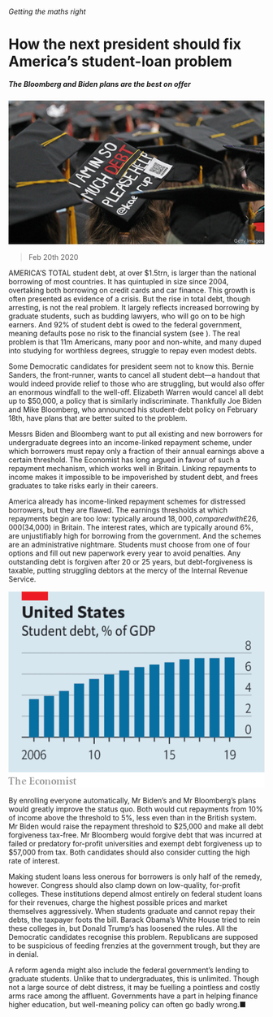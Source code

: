 ###### Getting the maths right

# How the next president should fix America’s student-loan problem 

##### The Bloomberg and Biden plans are the best on offer 

![image](images/20200222_LDP501.jpg) 

> Feb 20th 2020 

AMERICA’S TOTAL student debt, at over $1.5trn, is larger than the national borrowing of most countries. It has quintupled in size since 2004, overtaking both borrowing on credit cards and car finance. This growth is often presented as evidence of a crisis. But the rise in total debt, though arresting, is not the real problem. It largely reflects increased borrowing by graduate students, such as budding lawyers, who will go on to be high earners. And 92% of student debt is owed to the federal government, meaning defaults pose no risk to the financial system (see ). The real problem is that 11m Americans, many poor and non-white, and many duped into studying for worthless degrees, struggle to repay even modest debts.

Some Democratic candidates for president seem not to know this. Bernie Sanders, the front-runner, wants to cancel all student debt—a handout that would indeed provide relief to those who are struggling, but would also offer an enormous windfall to the well-off. Elizabeth Warren would cancel all debt up to $50,000, a policy that is similarly indiscriminate. Thankfully Joe Biden and Mike Bloomberg, who announced his student-debt policy on February 18th, have plans that are better suited to the problem.


Messrs Biden and Bloomberg want to put all existing and new borrowers for undergraduate degrees into an income-linked repayment scheme, under which borrowers must repay only a fraction of their annual earnings above a certain threshold. The Economist has long argued in favour of such a repayment mechanism, which works well in Britain. Linking repayments to income makes it impossible to be impoverished by student debt, and frees graduates to take risks early in their careers.

America already has income-linked repayment schemes for distressed borrowers, but they are flawed. The earnings thresholds at which repayments begin are too low: typically around $18,000, compared with £26,000 ($34,000) in Britain. The interest rates, which are typically around 6%, are unjustifiably high for borrowing from the government. And the schemes are an administrative nightmare. Students must choose from one of four options and fill out new paperwork every year to avoid penalties. Any outstanding debt is forgiven after 20 or 25 years, but debt-forgiveness is taxable, putting struggling debtors at the mercy of the Internal Revenue Service.

![image](images/20200222_LDC379.png) 


By enrolling everyone automatically, Mr Biden’s and Mr Bloomberg’s plans would greatly improve the status quo. Both would cut repayments from 10% of income above the threshold to 5%, less even than in the British system. Mr Biden would raise the repayment threshold to $25,000 and make all debt forgiveness tax-free. Mr Bloomberg would forgive debt that was incurred at failed or predatory for-profit universities and exempt debt forgiveness up to $57,000 from tax. Both candidates should also consider cutting the high rate of interest.

Making student loans less onerous for borrowers is only half of the remedy, however. Congress should also clamp down on low-quality, for-profit colleges. These institutions depend almost entirely on federal student loans for their revenues, charge the highest possible prices and market themselves aggressively. When students graduate and cannot repay their debts, the taxpayer foots the bill. Barack Obama’s White House tried to rein these colleges in, but Donald Trump’s has loosened the rules. All the Democratic candidates recognise this problem. Republicans are supposed to be suspicious of feeding frenzies at the government trough, but they are in denial.

A reform agenda might also include the federal government’s lending to graduate students. Unlike that to undergraduates, this is unlimited. Though not a large source of debt distress, it may be fuelling a pointless and costly arms race among the affluent. Governments have a part in helping finance higher education, but well-meaning policy can often go badly wrong.■

